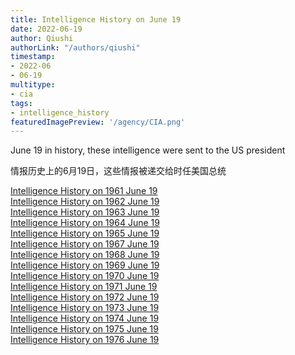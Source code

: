 ```yaml
---
title: Intelligence History on June 19
date: 2022-06-19
author: Qiushi 
authorLink: "/authors/qiushi"
timestamp: 
- 2022-06
- 06-19
multitype: 
- cia
tags: 
- intelligence_history
featuredImagePreview: '/agency/CIA.png'
---
```



June 19 in history, these intelligence were sent to the US president

情报历史上的6月19日，这些情报被递交给时任美国总统

<!--more-->







[Intelligence History on 1961 June 19](/dailybrief/1961-06-19)   
[Intelligence History on 1962 June 19](/dailybrief/1962-06-19)   
[Intelligence History on 1963 June 19](/dailybrief/1963-06-19)   
[Intelligence History on 1964 June 19](/dailybrief/1964-06-19)   
[Intelligence History on 1965 June 19](/dailybrief/1965-06-19)   
[Intelligence History on 1967 June 19](/dailybrief/1967-06-19)   
[Intelligence History on 1968 June 19](/dailybrief/1968-06-19)   
[Intelligence History on 1969 June 19](/dailybrief/1969-06-19)   
[Intelligence History on 1970 June 19](/dailybrief/1970-06-19)   
[Intelligence History on 1971 June 19](/dailybrief/1971-06-19)   
[Intelligence History on 1972 June 19](/dailybrief/1972-06-19)   
[Intelligence History on 1973 June 19](/dailybrief/1973-06-19)   
[Intelligence History on 1974 June 19](/dailybrief/1974-06-19)   
[Intelligence History on 1975 June 19](/dailybrief/1975-06-19)   
[Intelligence History on 1976 June 19](/dailybrief/1976-06-19)   
